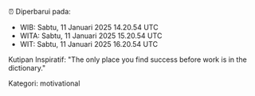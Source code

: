 ⏰ Diperbarui pada:
- WIB: Sabtu, 11 Januari 2025 14.20.54 UTC
- WITA: Sabtu, 11 Januari 2025 15.20.54 UTC
- WIT: Sabtu, 11 Januari 2025 16.20.54 UTC

Kutipan Inspiratif:
"The only place you find success before work is in the dictionary."


Kategori: motivational

